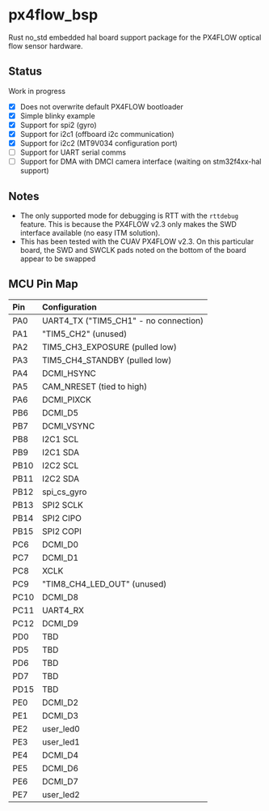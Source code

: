# px4flow_bsp

Rust no_std embedded hal board support package for the PX4FLOW optical flow sensor hardware.

## Status

Work in progress

- [x] Does not overwrite default PX4FLOW bootloader 
- [x] Simple blinky example 
- [x] Support for spi2 (gyro)
- [x] Support for i2c1 (offboard i2c communication)
- [x] Support for i2c2 (MT9V034 configuration port)
- [ ] Support for UART serial comms
- [ ] Support for DMA with DMCI camera interface (waiting on stm32f4xx-hal support)

## Notes
- The only supported mode for debugging is RTT with the `rttdebug` feature. This is because 
the PX4FLOW v2.3 only makes the SWD interface available (no easy ITM solution).
- This has been tested with the CUAV PX4FLOW v2.3. On this particular board, the 
SWD and SWCLK pads noted on the bottom of the board appear to be swapped

## MCU Pin Map

| Pin      | Configuration |
| :--- | :--- | 
| PA0      |  UART4_TX ("TIM5_CH1" - no connection)       |
| PA1      | "TIM5_CH2" (unused)        |
| PA2      | TIM5_CH3_EXPOSURE (pulled low)   |
| PA3      | TIM5_CH4_STANDBY  (pulled low) |
| PA4      | DCMI_HSYNC       |
| PA5      | CAM_NRESET (tied to high)       |
| PA6      | DCMI_PIXCK       |
| PB6      | DCMI_D5       |
| PB7      | DCMI_VSYNC       |
| PB8      | I2C1 SCL       |
| PB9      | I2C1 SDA       |
| PB10     | I2C2 SCL       |
| PB11     | I2C2 SDA       |
| PB12      | spi_cs_gyro       |
| PB13      | SPI2 SCLK       |
| PB14      | SPI2 CIPO       |
| PB15      | SPI2 COPI       |
| PC6      | DCMI_D0       |
| PC7      | DCMI_D1       |
| PC8      | XCLK       |
| PC9      | "TIM8_CH4_LED_OUT" (unused)     |
| PC10     | DCMI_D8       |
| PC11     | UART4_RX       |
| PC12     | DCMI_D9       |
| PD0      | TBD       |
| PD5      | TBD       |
| PD6      | TBD       |
| PD7      | TBD       |
| PD15      | TBD       |
| PE0      | DCMI_D2       |
| PE1      | DCMI_D3       |
| PE2      | user_led0       |
| PE3      | user_led1       |
| PE4      | DCMI_D4       |
| PE5      | DCMI_D6       |
| PE6      | DCMI_D7       |
| PE7      | user_led2       |

